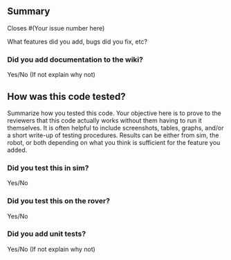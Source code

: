 ## Summary
Closes #(Your issue number here)

What features did you add, bugs did you fix, etc? 

### Did you add documentation to the wiki?
Yes/No (If not explain why not)

## How was this code tested? 
Summarize how you tested this code. Your objective here is to prove to the reviewers that this code actually works without them having to run it themselves. It is often helpful to include screenshots, tables, graphs, and/or a short write-up of testing procedures. Results can be either from sim, the robot, or both depending on what you think is sufficient for the feature you added. 

### Did you test this in sim? 
Yes/No

### Did you test this on the rover?
Yes/No

### Did you add unit tests? 
Yes/No (If not explain why not) 
